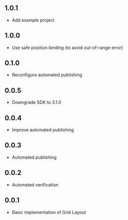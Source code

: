 ## 1.0.1

* Add example project

## 1.0.0

* Use safe position binding (to avoid out-of-range error)

## 0.1.0

* Reconfigure automated publishing

## 0.0.5

* Downgrade SDK to 3.1.0

## 0.0.4

* Improve automated publishing

## 0.0.3

* Automated publishing

## 0.0.2

* Automated verification

## 0.0.1

* Basic implementation of Grid Layout
